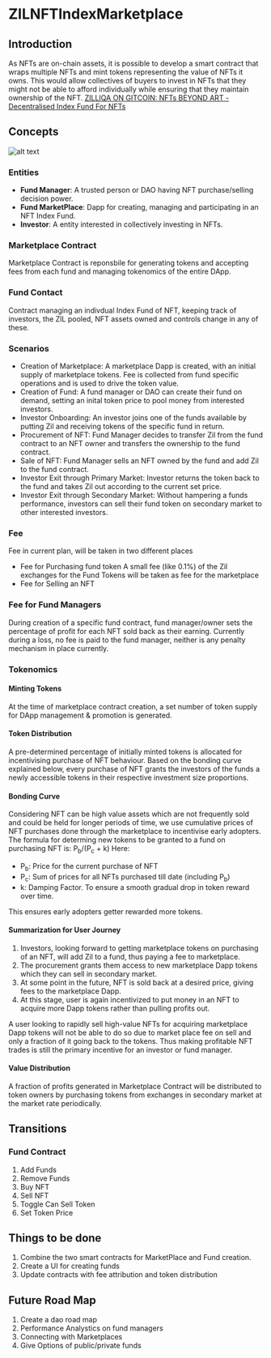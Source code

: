 # ZILNFTIndexMarketplace
## Introduction 
As NFTs are on-chain assets, it is possible to develop a smart contract that wraps multiple NFTs and mint tokens representing the value of NFTs it owns. This would allow collectives of buyers to invest in NFTs that they might not be able to afford individually while ensuring that they maintain ownership of the NFT. [ZILLIQA ON GITCOIN: NFTs BEYOND ART - Decentralised Index Fund For NFTs](https://gitcoin.co/issue/zilliqa/zilliqa/2716/100026478)

## Concepts
![alt text](https://github.com/vintageplayer/ZILNFTIndexMarketplace/blob/master/DecentralizedNFTFund.drawio(1).png?raw=true)

### Entities
* **Fund Manager**: A trusted person or DAO having NFT purchase/selling decision power.
* **Fund MarketPlace**: Dapp for creating, managing and participating in an NFT Index Fund.
* **Investor**: A entity interested in collectively investing in NFTs.

### Marketplace Contract
  Marketplace Contract is reponsbile for generating tokens and accepting fees from each fund and managing tokenomics of the entire DApp.
### Fund Contact
  Contract managing an indivdual Index Fund of NFT, keeping track of investors, the ZIL pooled, NFT assets owned and controls change in any of these.

### Scenarios
* Creation of Marketplace: A marketplace Dapp is created, with an initial supply of marketplace tokens. Fee is collected from fund specific operations and is used to drive the token value.
* Creation of Fund: A fund manager or DAO can create their fund on demand, setting an inital token price to pool money from interested investors.
* Investor Onboarding: An investor joins one of the funds available by putting Zil and receiving tokens of the specific fund in return.
* Procurement of NFT: Fund Manager decides to transfer Zil from the fund contract to an NFT owner and transfers the ownership to the fund contract.
* Sale of NFT: Fund Manager sells an NFT owned by the fund and add Zil to the fund contract.
* Investor Exit through Primary Market: Investor returns the token back to the fund and takes Zil out according to the current set price.
* Investor Exit through Secondary Market: Without hampering a funds performance, investors can sell their fund token on secondary market to other interested investors.

### Fee
Fee in current plan, will be taken in two different places
* Fee for Purchasing fund token 
A small fee (like 0.1%) of the Zil exchanges for the Fund Tokens will be taken as fee for the marketplace
* Fee for Selling an NFT

### Fee for Fund Managers
During creation of a specific fund contract, fund manager/owner sets the percentage of profit for each NFT sold back as their earning. Currently during a loss, no fee is paid to the fund manager, neither is any penalty mechanism in place currently.

### Tokenomics
#### Minting Tokens
At the time of marketplace contract creation, a set number of token supply for DApp management & promotion is generated.

#### Token Distribution
A pre-determined percentage of initially minted tokens is allocated for incentivising purchase of NFT behaviour.
Based on the bonding curve explained below, every purchase of NFT grants the investors of the funds a newly accessible tokens in their respective investment size proportions.
#### Bonding Curve
Considering NFT can be high value assets which are not frequently sold and could be held for longer periods of time, we use cumulative prices of NFT purchases done through the marketplace to incentivise early adopters. The formula for determing new tokens to be granted to a fund on purchasing NFT is: P<sub>b</sub>/(P<sub>c</sub> + k)
Here:
* P<sub>b</sub>: Price for the current purchase of NFT
* P<sub>c</sub>: Sum of prices for all NFTs purchased till date (including P<sub>b</sub>)
* k: Damping Factor. To ensure a smooth gradual drop in token reward over time.

This ensures early adopters getter rewarded more tokens.

#### Summarization for User Journey
1. Investors, looking forward to getting marketplace tokens on purchasing of an NFT, will add Zil to a fund, thus paying a fee to marketplace.
2. The procurement grants them access to new marketplace Dapp tokens which they can sell in secondary market.
3. At some point in the future, NFT is sold back at a desired price, giving fees to the marketplace Dapp.
4. At this stage, user is again incentivized to put money in an NFT to acquire more Dapp tokens rather than pulling profits out.

A user looking to rapidly sell high-value NFTs for acquiring marketplace Dapp tokens will not be able to do so due to market place fee on sell and only a fraction of it going back to the tokens. Thus making profitable NFT trades is still the primary incentive for an investor or fund manager.


#### Value Distribution
A fraction of profits generated in Marketplace Contract will be distributed to token owners by purchasing tokens from exchanges in secondary market at the market rate periodically.


## Transitions
### Fund Contract
1. Add Funds
2. Remove Funds
3. Buy NFT
4. Sell NFT
5. Toggle Can Sell Token
6. Set Token Price


## Things to be done
1. Combine the two smart contracts for MarketPlace and Fund creation.
2. Create a UI for creating funds
3. Update contracts with fee attribution and token distribution

## Future Road Map
1. Create a dao road map
2. Performance Analystics on fund managers
3. Connecting with Marketplaces
4. Give Options of public/private funds
